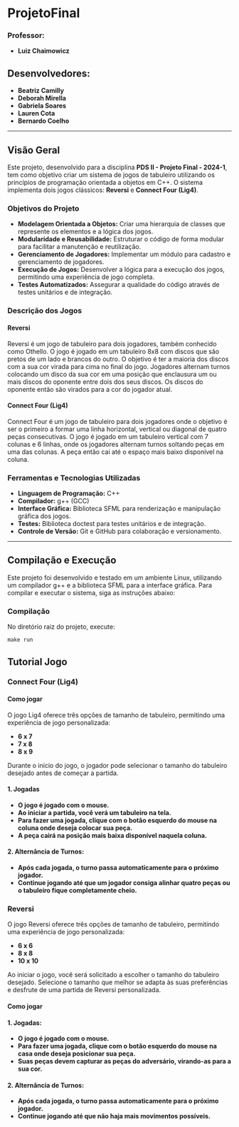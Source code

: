 # ProjetoFinal
 
### Professor: 
* **Luiz Chaimowicz**



## Desenvolvedores:
*  **Beatriz Camilly**
*  **Deborah Mirella**
*  **Gabriela Soares**
*  **Lauren Cota**
*  **Bernardo Coelho**

---

## Visão Geral
Este projeto, desenvolvido para a disciplina **PDS II - Projeto Final - 2024-1**, tem como objetivo criar um sistema de jogos de tabuleiro utilizando os princípios de programação orientada a objetos em C++. O sistema implementa dois jogos clássicos: **Reversi** e **Connect Four (Lig4)**.

### Objetivos do Projeto
- **Modelagem Orientada a Objetos:** Criar uma hierarquia de classes que represente os elementos e a lógica dos jogos.
- **Modularidade e Reusabilidade:** Estruturar o código de forma modular para facilitar a manutenção e reutilização.
- **Gerenciamento de Jogadores:** Implementar um módulo para cadastro e gerenciamento de jogadores.
- **Execução de Jogos:** Desenvolver a lógica para a execução dos jogos, permitindo uma experiência de jogo completa.
- **Testes Automatizados:** Assegurar a qualidade do código através de testes unitários e de integração.

### Descrição dos Jogos

#### Reversi
Reversi é um jogo de tabuleiro para dois jogadores, também conhecido como Othello. O jogo é jogado em um tabuleiro 8x8 com discos que são pretos de um lado e brancos do outro. O objetivo é ter a maioria dos discos com a sua cor virada para cima no final do jogo. Jogadores alternam turnos colocando um disco da sua cor em uma posição que enclausura um ou mais discos do oponente entre dois dos seus discos. Os discos do oponente então são virados para a cor do jogador atual.

#### Connect Four (Lig4)
Connect Four é um jogo de tabuleiro para dois jogadores onde o objetivo é ser o primeiro a formar uma linha horizontal, vertical ou diagonal de quatro peças consecutivas. O jogo é jogado em um tabuleiro vertical com 7 colunas e 6 linhas, onde os jogadores alternam turnos soltando peças em uma das colunas. A peça então cai até o espaço mais baixo disponível na coluna.

### Ferramentas e Tecnologias Utilizadas
- **Linguagem de Programação:** C++
- **Compilador:** g++ (GCC)
- **Interface Gráfica:** Biblioteca SFML para renderização e manipulação gráfica dos jogos.
- **Testes:** Biblioteca doctest para testes unitários e de integração.
- **Controle de Versão:** Git e GitHub para colaboração e versionamento.

---

## Compilação e Execução
Este projeto foi desenvolvido e testado em um ambiente Linux, utilizando um compilador g++ e a biblioteca SFML para a interface gráfica. Para compilar e executar o sistema, siga as instruções abaixo:

### Compilação
No diretório raiz do projeto, execute:

```
make run
```

## Tutorial Jogo

### Connect Four (Lig4)

#### Como jogar

O jogo Lig4 oferece três opções de tamanho de tabuleiro, permitindo uma experiência de jogo personalizada:

   - **6 x 7**
   - **7 x 8**
   - **8 x 9**

Durante o início do jogo, o jogador pode selecionar o tamanho do tabuleiro desejado antes de começar a partida.

#### 1. Jogadas

- **O jogo é jogado com o mouse.**
- **Ao iniciar a partida, você verá um tabuleiro na tela.**
- **Para fazer uma jogada, clique com o botão esquerdo do mouse na coluna onde deseja        colocar sua peça.**
- **A peça cairá na posição mais baixa disponível naquela coluna.**

#### 2. Alternância de Turnos:

- **Após cada jogada, o turno passa automaticamente para o próximo jogador.**
- **Continue jogando até que um jogador consiga alinhar quatro peças ou o tabuleiro fique completamente cheio.**

### Reversi

O jogo Reversi oferece três opções de tamanho de tabuleiro, permitindo uma experiência de jogo personalizada:

   - **6 x 6**
   - **8 x 8**
   - **10 x 10**

Ao iniciar o jogo, você será solicitado a escolher o tamanho do tabuleiro desejado. Selecione o tamanho que melhor se adapta às suas preferências e desfrute de uma partida de Reversi personalizada.

#### Como jogar

#### 1. Jogadas:

- **O jogo é jogado com o mouse.**
- **Para fazer uma jogada, clique com o botão esquerdo do mouse na casa onde deseja          posicionar sua peça.**
- **Suas peças devem capturar as peças do adversário, virando-as para a sua cor.**

#### 2. Alternância de Turnos:

- **Após cada jogada, o turno passa automaticamente para o próximo jogador.**
- **Continue jogando até que não haja mais movimentos possíveis.**